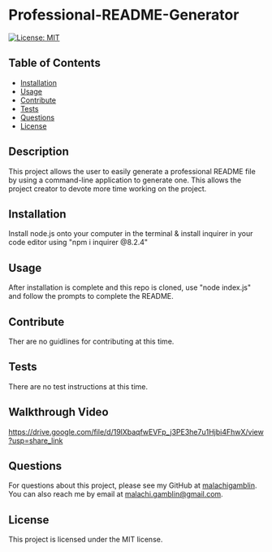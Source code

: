 # Professional-README-Generator
 
[![License: MIT](https://img.shields.io/badge/License-MIT-yellow.svg)](https://opensource.org/licenses/MIT) 

## Table of Contents
- [Installation](#installation)
- [Usage](#usage)
- [Contribute](#contribute)
- [Tests](#tests)
- [Questions](#questions)
- [License](#license)

## Description
This project allows the user to easily generate a professional README file by using a command-line application to generate one. This allows the project creator to devote more time working on the project.
    
## Installation
Install node.js onto your computer in the terminal & install inquirer in your code editor using "npm i inquirer @8.2.4"
  
## Usage
After installation is complete and this repo is cloned, use "node index.js" and follow the prompts to complete the README.
  
## Contribute
Ther are no guidlines for contributing at this time.
  
## Tests
There are no test instructions at this time.

## Walkthrough Video
https://drive.google.com/file/d/19lXbaqfwEVFp_j3PE3he7u1Hjbi4FhwX/view?usp=share_link
  
## Questions
For questions about this project, please see my GitHub at [malachigamblin](https://github.com/malachigamblin/). 
You can also reach me by email at malachi.gamblin@gmail.com.
  
## License
This project is licensed under the MIT license.